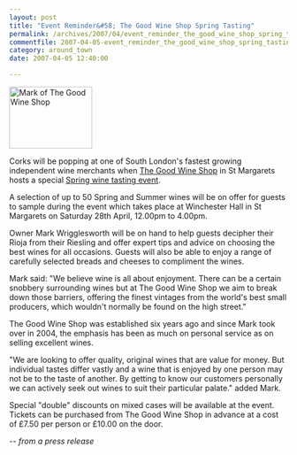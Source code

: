 ```yaml
---
layout: post
title: "Event Reminder&#58; The Good Wine Shop Spring Tasting"
permalink: /archives/2007/04/event_reminder_the_good_wine_shop_spring_tasting.html
commentfile: 2007-04-05-event_reminder_the_good_wine_shop_spring_tasting
category: around_town
date: 2007-04-05 12:40:00

---
```


<img src="/assets/images/2007/mark_good_wine_thumb.jpg" width="150" height="112" alt="Mark of The Good Wine Shop" class="photo right" />

Corks will be popping at one of South London's fastest growing independent wine merchants when [The Good Wine Shop](/directory/wine_aNd_spirits/200511281416) in St Margarets hosts a special [Spring wine tasting event](/event/Exhibition/200704050632).

A selection of up to 50 Spring and Summer wines will be on offer for guests to sample during the event which takes place at Winchester Hall in St Margarets on Saturday 28th April, 12.00pm to 4.00pm.

Owner Mark Wrigglesworth will be on hand to help guests decipher their Rioja from their Riesling and offer expert tips and advice on choosing the best wines for all occasions. Guests will also be able to enjoy a range of carefully selected breads and cheeses to compliment the wines.

Mark said: "We believe wine is all about enjoyment. There can be a certain snobbery surrounding wines but at The Good Wine Shop we aim to break down those barriers, offering the finest vintages from the world's best small producers, which wouldn't normally be found on the high street."

The Good Wine Shop was established six years ago and since Mark took over in 2004, the emphasis has been as much on personal service as on selling excellent wines.

"We are looking to offer quality, original wines that are value for money. But individual tastes differ vastly and a wine that is enjoyed by one person may not be to the taste of another. By getting to know our customers personally we can actively seek out wines to suit their particular palate." added Mark.

Special "double" discounts on mixed cases will be available at the event. Tickets can be purchased from The Good Wine Shop in advance at a cost of £7.50 per person or £10.00 on the door.

-- *from a press release*
